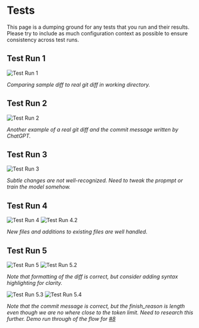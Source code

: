 # Tests

This page is a dumping ground for any tests that you run and their results.  Please try to include as much configuration context as possible to ensure consistency across test runs.

## Test Run 1

![Test Run 1](img/test_1.png)

*Comparing sample diff to real git diff in working directory.*

## Test Run 2

![Test Run 2](img/test_2.png)

*Another example of a real git diff and the commit message written by ChatGPT.*

## Test Run 3

![Test Run 3](img/test_3.png)

*Subtle changes are not well-recognized.  Need to tweak the propmpt or train the model somehow.*

## Test Run 4

![Test Run 4](img/test_4.png)
![Test Run 4.2](img/test_4_2.png)

*New files and additions to existing files are well handled.*

## Test Run 5

![Test Run 5](img/test_5.png)
![Test Run 5.2](img/test_5_2.png)

*Note that formatting of the diff is correct, but consider adding syntax highlighting for clarity.*

![Test Run 5.3](img/test_5_3.png)
![Test Run 5.4](img/test_5_4.png)

*Note that the commit message is correct, but the finish_reason is length even though we are no where close to the token limit.  Need to research this further.*
*Demo run through of the flow for [#8](https://github.com/mgzwarrior/gait/issues/8)*
